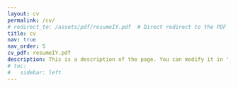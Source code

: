 ```yaml
---
layout: cv
permalink: /cv/
# redirect_to: /assets/pdf/resumeIY.pdf  # Direct redirect to the PDF
title: cv
nav: true
nav_order: 5
cv_pdf: resumeIY.pdf
description: This is a description of the page. You can modify it in '_pages/cv.md'. You can also change or remove the top pdf download button.
# toc:
#   sidebar: left
---
```

